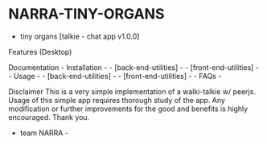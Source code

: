 # NARRA-TINY-ORGANS
- tiny organs [talkie - chat app v1.0.0]

Features (Desktop)

Documentation
	- Installation -
		- [back-end-utilities] -
		- [front-end-utilities] -
	- Usage -
		- [back-end-utilities] -
		- [front-end-utilities] -
	- FAQs -	



Disclaimer
This is a very simple implementation of a walki-talkie w/ peerjs. Usage of this simple app requires thorough study of the app.
Any modification or further improvements for the good and benefits is highly encouraged. Thank you.

- team NARRA -